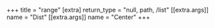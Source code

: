 +++
title = "range"
[extra]
return_type = "null, path, /list"
[[extra.args]]
name = "Dist"
[[extra.args]]
name = "Center"
+++